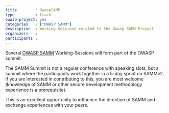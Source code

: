 ```yaml
---
title        : OwaspSAMM
type         : track
owasp-project: yes
categories   : ["OWASP SAMM"]
description  : Working Sessions related to the Owasp SAMM Project
organizers   : 
participants : 
---
```


Several [OWASP SAMM](https://www.owasp.org/index.php/OWASP_SAMM_Project) Working-Sessions will form part of the OWASP summit.

The SAMM Summit is not a regular conference with speaking slots, but a summit where the participants work together in a 5-day sprint on SAMMv2. If you are interested in contributing to this, you are most welcome (knowledge of SAMM or other secure development methodology experience is a prerequisite).

This is an excellent opportunity to influence the direction of SAMM and exchange experiences with your peers.
